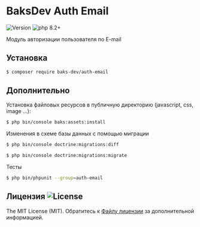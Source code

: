 # BaksDev Auth Email

![Version](https://img.shields.io/badge/version-7.0.5-blue) ![php 8.2+](https://img.shields.io/badge/php-min%208.1-red.svg)

Модуль авторизации пользователя по E-mail

## Установка

``` bash
$ composer require baks-dev/auth-email
```

## Дополнительно

Установка файловых ресурсов в публичную директорию (javascript, css, image ...):

``` bash
$ php bin/console baks:assets:install
```

Изменения в схеме базы данных с помощью миграции

``` bash
$ php bin/console doctrine:migrations:diff

$ php bin/console doctrine:migrations:migrate
```

Тесты

``` bash
$ php bin/phpunit --group=auth-email
```

## Лицензия ![License](https://img.shields.io/badge/MIT-green)

The MIT License (MIT). Обратитесь к [Файлу лицензии](LICENSE.md) за дополнительной информацией.

